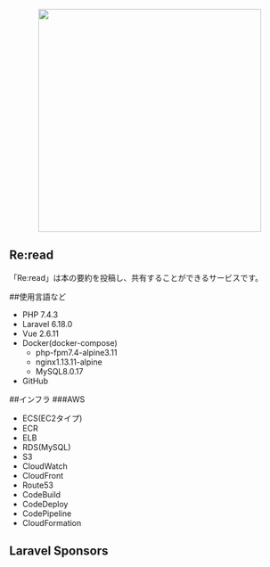 <p align="center"><img src="https://user-images.githubusercontent.com/53170504/89537986-fd6e8880-d834-11ea-822d-681b42d59321.png" width="400"></p>


## Re:read
 「Re:read」は本の要約を投稿し、共有することができるサービスです。

##使用言語など
- PHP 7.4.3
- Laravel 6.18.0
- Vue 2.6.11
- Docker(docker-compose)
    - php-fpm7.4-alpine3.11
    - nginx1.13.11-alpine
    - MySQL8.0.17
- GitHub

##インフラ
###AWS
- ECS(EC2タイプ)
- ECR
- ELB
- RDS(MySQL)
- S3
- CloudWatch
- CloudFront
- Route53
- CodeBuild
- CodeDeploy
- CodePipeline
- CloudFormation

## Laravel Sponsors



